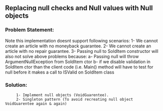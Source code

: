 ﻿## Replacing null checks and Null values with Null objects

### Problem Statement:

  Note this implementation doesnt support following scenarios:
           1- We cannot create an article with no moneyback guarantee.
           2- We cannot create an article with no repair guarantee.
           3- Passing null to SoldItem constructor will also not solve above problems because:
                   a- Passing null will throw ArgumentNullException from SoldItem ctor
                   b- if we disable validation in SoldItem ctor than the client code (i.e. Main() method will have to test
                      for null before it makes a call to ISValid on SoldItem class
                      
###  Solution:
		 1- Implement null objects (VoidGuarentee).
		 2- Singleton pattern (To avoid recreating null object VoidGuarentee again & again)
                     
 
